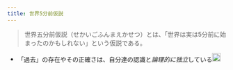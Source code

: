 ```yaml
---
title: 世界5分前仮説
---
```



 > 
 > 世界五分前仮説（せかいごふんまえかせつ）とは、「世界は実は5分前に始まったのかもしれない」という仮説である。

* 「過去」の存在やその正確さは、自分達の認識と*論理的に独立*している<img src='https://scrapbox.io/api/pages/blu3mo-public/「時間」を哲学する/icon' alt='「時間」を哲学する.icon' height="19.5"/>
